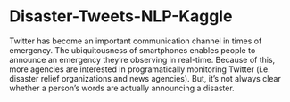 # Disaster-Tweets-NLP-Kaggle
Twitter has become an important communication channel in times of emergency. The ubiquitousness of smartphones enables people to announce an emergency they’re observing in real-time. Because of this, more agencies are interested in programatically monitoring Twitter (i.e. disaster relief organizations and news agencies).  But, it’s not always clear whether a person’s words are actually announcing a disaster. 
